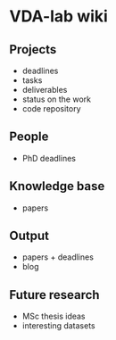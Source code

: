 # VDA-lab wiki

## Projects
* deadlines
* tasks
* deliverables
* status on the work
* code repository

## People
* PhD deadlines

## Knowledge base
* papers

## Output
* papers + deadlines
* blog

## Future research
* MSc thesis ideas
* interesting datasets
